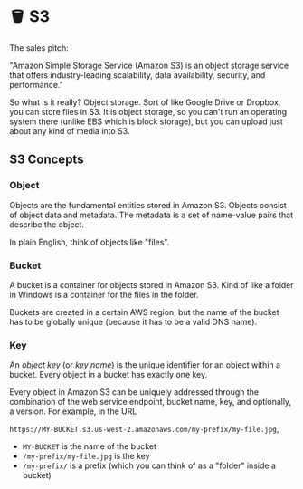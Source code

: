 # 🪣 S3

The sales pitch:

"Amazon Simple Storage Service (Amazon S3) is an object storage service that offers industry-leading scalability, data availability, security, and performance."

So what is it really? Object storage. Sort of like Google Drive or Dropbox, you can store files in S3. It is object storage, so you can't run an operating system there (unlike EBS which is block storage), but you can upload just about any kind of media into S3.&#x20;

## S3 Concepts

### Object

Objects are the fundamental entities stored in Amazon S3. Objects consist of object data and metadata. The metadata is a set of name-value pairs that describe the object.

In plain English, think of objects like "files".&#x20;

### Bucket

A bucket is a container for objects stored in Amazon S3. Kind of like a folder in Windows is a container for the files in the folder.&#x20;

Buckets are created in a certain AWS region, but the name of the bucket has to be globally unique (because it has to be a valid DNS name).&#x20;

### Key

An _object key_ (or _key name_) is the unique identifier for an object within a bucket. Every object in a bucket has exactly one key.&#x20;

Every object in Amazon S3 can be uniquely addressed through the combination of the web service endpoint, bucket name, key, and optionally, a version. For example, in the URL

`https://MY-BUCKET.s3.us-west-2.amazonaws.com/my-prefix/my-file.jpg`,&#x20;

* `MY-BUCKET` is the name of the bucket
* &#x20;`/my-prefix/my-file.jpg` is the key
* `/my-prefix/` is a prefix (which you can think of as a "folder" inside a bucket)
